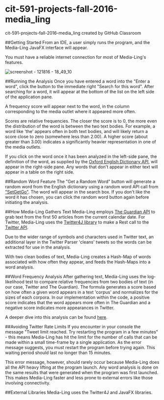# cit-591-projects-fall-2016-media_ling
cit-591-projects-fall-2016-media_ling created by GitHub Classroom

##Getting Started
From an IDE, a user simply runs the program, and the Media-Ling JavaFX interface will appear.
 
You must have a reliable internet connection for most of Media-Ling's features. 

![screenshot - 121816 - 18_49_10](https://cloud.githubusercontent.com/assets/23386297/21322606/f1dcb504-c5e7-11e6-94f7-cef16ccd07e8.png)

##Running the Analysis
Once you have entered a word into the "Enter a word", click the button to the immediate right "Search for this word". After searching for a word, it will appear at the bottom of the list on the left side of the application pane. 


A frequency score will appear next to the word, in the column corresponding to the media outlet where it appeared more often. 


Scores are relative frequencies. The closer the score is to 0, the more even the distribution of the word is between the two text bodies. For example, a word like 'the' appears often in both text bodies, and will likely return a score close to zero (somewhere less than 2.00). A higher score (about greater than 3.00) indicates a significantly heavier representation in one of the media outlets. 

If you click on the word once it has been analyzed in the left-side pane, the definition of the word, as supplied by the [Oxford English Dictionary API](https://developer.oxforddictionaries.com/), will appear in the right-side pane. Any words that don't appear in either text will appear in a table on the right side. 

##Random Word Feature
The "Get a Random Word" button will generate a random word from the English dictionary using a random word API call from ["SetGetGo"](http://www.setgetgo.com/). The word will appear in the search box. If you don't like the word it has chosen, you can click the random word button again before initiating the analysis. 

##How Media-Ling Gathers Text
Media-Ling employs [The Guardian API](http://open-platform.theguardian.com/) to grab text from the first 50 articles from the current calendar date. For Twitter, Media-Ling uses the [Twitter4J library](https://github.com/yusuke/twitter4j) to make a Rest call to the [Twitter API](https://dev.twitter.com/docs). 

Due to the wider range of symbols and characters used in Twitter text, an additional layer in the Twitter Parser 'cleans' tweets so the words can be extracted for use in the analysis. 

With two clean bodies of text, Media-Ling creates a Hash-Map of words associated with how often they appear, and feeds the Hash-Maps into a word analysis. 

##Word Frequency Analysis
After gathering text, Media-Ling uses the log-likelihood test to compare relative frequencies from two bodies of text (in our case, Twitter and The Guardian). The formula generates a score based on how often a given word appears in a text 'corpus' and normalizes for the sizes of each corpora. In our implementation within the code, a positive score indicates that the word appears more often in The Guardian and a negative score indicates more appearances in Twitter. 

A deeper dive into this analysis can be found [here](http://wordhoard.northwestern.edu/userman/analysis-comparewords.html). 

##Avoiding Twitter Rate Limits
If you encounter in your console the message "Tweet limit reached. Try restarting the program in a few minutes" - this means Media-Ling has hit the limit for the number of calls that can be made within a small time-frame by a single application. As the error message suggests, you must restart the program before trying again. This waiting period should last no longer than 15 minutes. 

This error message, however, should rarely occur because Media-Ling does all the API heavy lifting at the program launch. Any word analysis is done on the same results that were generated when the program was first launched. This makes Media-Ling faster and less prone to external errors like those involving connectivity. 

##External Libraries
Media-Ling uses the Twitter4J and JavaFX libraries. 
